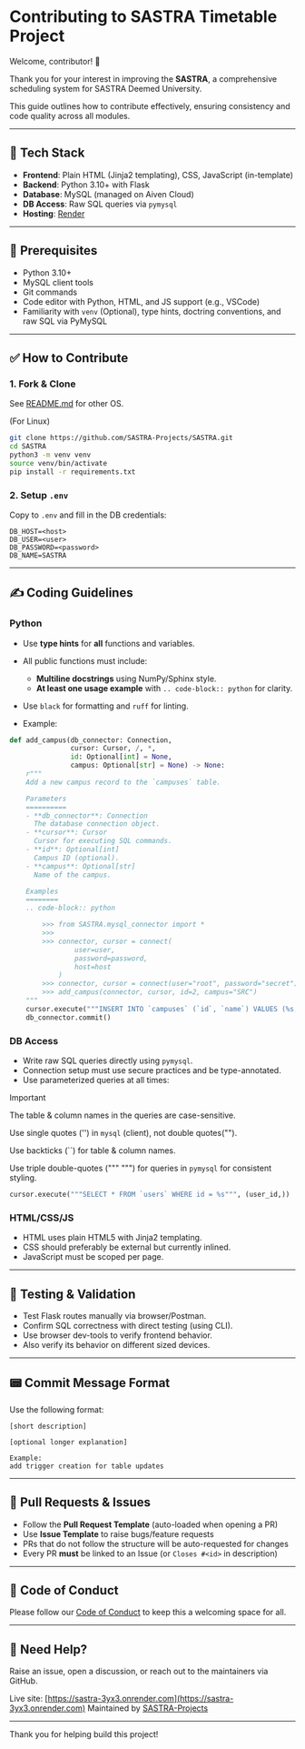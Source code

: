 # Contributing to SASTRA Timetable Project

Welcome, contributor! 🎉

Thank you for your interest in improving the **SASTRA**, a comprehensive scheduling system for SASTRA Deemed University.

This guide outlines how to contribute effectively, ensuring consistency and code quality across all modules.

---

## 🚀 Tech Stack

* **Frontend**: Plain HTML (Jinja2 templating), CSS, JavaScript (in-template)
* **Backend**: Python 3.10+ with Flask
* **Database**: MySQL (managed on Aiven Cloud)
* **DB Access**: Raw SQL queries via `pymysql`
* **Hosting**: [Render](https://sastra-3yx3.onrender.com/)

---

## 📌 Prerequisites

* Python 3.10+
* MySQL client tools
* Git commands
* Code editor with Python, HTML, and JS support (e.g., VSCode)
* Familiarity with `venv` (Optional), type hints, doctring conventions, and raw SQL via PyMySQL

---

## ✅ How to Contribute

### 1. Fork & Clone

See [README.md](https://github.com/SASTRA-Projects/SASTRA/README.md) for other OS.

(For Linux)
```bash
git clone https://github.com/SASTRA-Projects/SASTRA.git
cd SASTRA
python3 -m venv venv
source venv/bin/activate
pip install -r requirements.txt
```

### 2. Setup `.env`

Copy to `.env` and fill in the DB credentials:

```
DB_HOST=<host>
DB_USER=<user>
DB_PASSWORD=<password>
DB_NAME=SASTRA
```

---

## ✍️ Coding Guidelines

### Python

* Use **type hints** for **all** functions and variables.
* All public functions must include:

  * **Multiline docstrings** using NumPy/Sphinx style.
  * **At least one usage example** with `.. code-block:: python` for clarity.
* Use `black` for formatting and `ruff` for linting.
* Example:

```python
def add_campus(db_connector: Connection,
               cursor: Cursor, /, *,
               id: Optional[int] = None,
               campus: Optional[str] = None) -> None:
    r"""
    Add a new campus record to the `campuses` table.

    Parameters
    ==========
    - **db_connector**: Connection
      The database connection object.
    - **cursor**: Cursor
      Cursor for executing SQL commands.
    - **id**: Optional[int]
      Campus ID (optional).
    - **campus**: Optional[str]
      Name of the campus.

    Examples
    ========
    .. code-block:: python

        >>> from SASTRA.mysql_connector import *
        >>> 
        >>> connector, cursor = connect(
				user=user,
				password=password,
				host=host
			)
        >>> connector, cursor = connect(user="root", password="secret")
        >>> add_campus(connector, cursor, id=2, campus="SRC")
    """
    cursor.execute("""INSERT INTO `campuses` (`id`, `name`) VALUES (%s, %s)""", (id, campus))
    db_connector.commit()
```

### DB Access

* Write raw SQL queries directly using `pymysql`.
* Connection setup must use secure practices and be type-annotated.
* Use parameterized queries at all times:

> [!IMPORTANT]
> The table & column names in the queries are case-sensitive.
> 
> Use single quotes ('') in `mysql` (client), not double quotes("").
> 
> Use backticks (\`\`) for table & column names.
> 
> Use triple double-quotes (""" """) for queries in `pymysql`
> for consistent styling.

```python
cursor.execute("""SELECT * FROM `users` WHERE id = %s""", (user_id,))
```

### HTML/CSS/JS

* HTML uses plain HTML5 with Jinja2 templating.
* CSS should preferably be external but currently inlined.
* JavaScript must be scoped per page.

---

## 🧪 Testing & Validation

* Test Flask routes manually via browser/Postman.
* Confirm SQL correctness with direct testing (using CLI).
* Use browser dev-tools to verify frontend behavior.
* Also verify its behavior on different sized devices.

---

## 📟 Commit Message Format

Use the following format:

```
[short description]

[optional longer explanation]

Example:
add trigger creation for table updates
```
---

## 📂 Pull Requests & Issues

* Follow the **Pull Request Template** (auto-loaded when opening a PR)
* Use **Issue Template** to raise bugs/feature requests
* PRs that do not follow the structure will be auto-requested for changes
* Every PR **must** be linked to an Issue (or `Closes #<id>` in description)

---

## 👮 Code of Conduct

Please follow our [Code of Conduct](CODE_OF_CONDUCT.md) to keep this a welcoming space for all.

---

## 💬 Need Help?

Raise an issue, open a discussion, or reach out to the maintainers via GitHub.

Live site: [https://sastra-3yx3.onrender.com](https://sastra-3yx3.onrender.com)
Maintained by [SASTRA-Projects](https://github.com/SASTRA-Projects)

---

Thank you for helping build this project!

